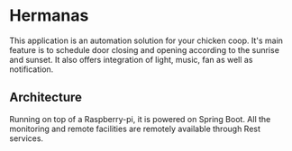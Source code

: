 # Hermanas

This application is an automation solution for your chicken coop.
It's main feature is to schedule door closing and opening according to the sunrise and sunset.
It also offers integration of light, music, fan as well as notification.

## Architecture

Running on top of a Raspberry-pi, it is powered on Spring Boot.
All the monitoring and remote facilities are remotely available through Rest services.
